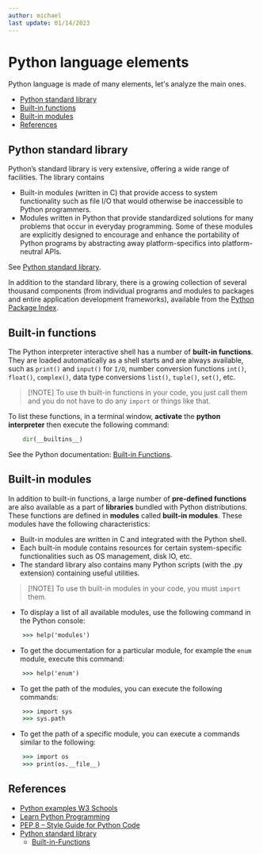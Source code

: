 ```yaml
---
author: michael
last update: 01/14/2023
---
```


# Python language elements

Python language is made of many elements, let's analyze the main ones.

- [Python standard library](#python-standard-library)
- [Built-in functions](#built-in-functions)
- [Built-in modules](#built-in-modules)
- [References](#references)

## Python standard library

Python’s standard library is very extensive, offering a wide range of facilities. The library contains 

- Built-in modules (written in C) that provide access to system functionality such as file I/O that would otherwise be inaccessible to Python programmers.
- Modules written in Python that provide standardized solutions for many problems that occur in everyday programming. Some of these modules are explicitly designed to encourage and enhance the portability of Python programs by abstracting away platform-specifics into platform-neutral APIs.

See [Python standard library](https://docs.python.org/3/library/index.html).

In addition to the standard library, there is a growing collection of several thousand components (from individual programs and modules to packages and entire application development frameworks), available from the [Python Package Index](https://pypi.org/).

## Built-in functions
The Python interpreter interactive shell has a number of **built-in functions**. They are loaded automatically as a shell starts and are always available, such as `print()` and `input()` for `I/O`, number conversion functions `int()`, `float()`, `complex()`, data type conversions `list()`, `tuple()`, `set()`, etc. 

> [!NOTE] To use th built-in functions in your code, you just call them and you do not have to do any `import` or things like that.

To list these functions, in a terminal window, **activate** the **python interpreter** then execute the following command:

```python
    dir(__builtins__)
```
See the Python documentation: [Built-in
Functions](https://docs.python.org/3/library/functions.html). 

## Built-in modules
In addition to built-in functions, a large number of **pre-defined functions** are also available as a part of **libraries** bundled with Python distributions. These functions are defined in **modules** called **built-in modules**. These modules have the following characteristics:

- Built-in modules are written in C and integrated with the Python shell. 
- Each built-in module contains resources for certain system-specific functionalities such as OS management, disk IO, etc. 
- The standard library also contains many Python scripts (with the .py extension) containing useful utilities.

> [!NOTE] To use th built-in modules in your code, you must `import` them.

- To display a list of all available modules, use the following command in the Python console:

```cmd
    >>> help('modules') 
```
- To get the documentation for a particular module, for example the `enum` module, execute this command: 

```cmd
    >>> help('enum') 
```

- To get the path of the modules, you can execute the following commands:

```cmd
    >>> import sys
    >>> sys.path 
```

 - To get the path of a specific module, you can execute a commands similar to the following:

```cmd
    >>> import os
    >>> print(os.__file__) 
```

## References

- [Python examples W3 Schools](https://www.w3schools.com/python/python_examples.asp)
- [Learn Python Programming](https://www.tutorialsteacher.com/python)
- [PEP 8 – Style Guide for Python Code](https://peps.python.org/pep-0008/)
- [Python standard library](https://docs.python.org/3/library/index.html)
  - [Built-in-Functions](https://docs.python.org/3/library/functions.html)

